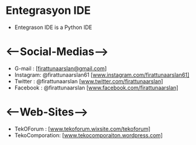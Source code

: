 # Entegrasyon IDE
- Entegrason IDE is a Python IDE

# <--Social-Medias-->
- G-mail   : [firattunaarslan@gmail.com]
- Instagram: @firattunaarslan61 [www.instagram.com/firattunaarslan61]
- Twitter  : @firattunaarslan   [www.twitter.com/firattunaarslan]
- Facebook : @firattunaarslan   [www.facebook.com/firattunaarslan]
# <--Web-Sites-->
- TekOForum      : [www.tekoforum.wixsite.com/tekoforum]
- TekoComporation: [www.tekocomporaiton.wordpress.com]
